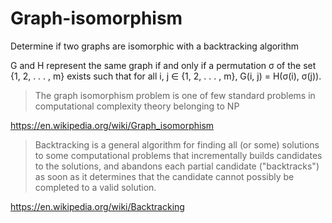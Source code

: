 # Graph-isomorphism
Determine if two graphs are isomorphic with a backtracking algorithm

G and H represent the same graph if and only if a permutation σ of the set {1, 2, . . . , m} exists such that for all i, j ∈ {1, 2, . . . , m}, G(i, j) = H(σ(i), σ(j)).

>The graph isomorphism problem is one of few standard problems in computational complexity theory belonging to NP

https://en.wikipedia.org/wiki/Graph_isomorphism


> Backtracking is a general algorithm for finding all (or some) solutions to some computational problems that incrementally builds candidates to the solutions, and abandons each partial candidate ("backtracks") as soon as it determines that the candidate cannot possibly be completed to a valid solution.

https://en.wikipedia.org/wiki/Backtracking
